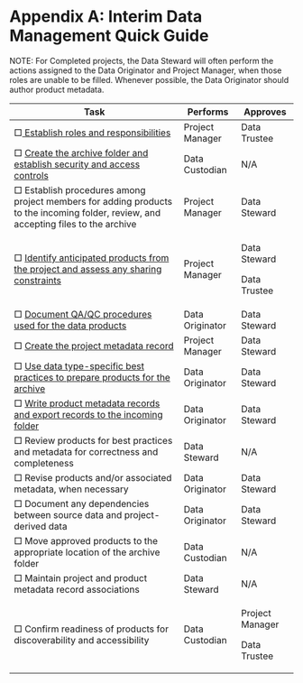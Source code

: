 # Appendix A: Interim Data Management Quick Guide

NOTE: For Completed projects, the Data Steward will often perform the actions assigned to the Data Originator and Project Manager, when those roles are unable to be filled. Whenever possible, the Data Originator should author product metadata.

| Task                                                                                                                                                                                  | Performs        | Approves                                   |
| ------------------------------------------------------------------------------------------------------------------------------------------------------------------------------------- | --------------- | ------------------------------------------ |
| □[ Establish roles and responsibilities](four-fundamental-activities-of-data-management/establish-roles-and-responsibilities.md)                                                      | Project Manager | Data Trustee                               |
| □ [Create the archive folder and establish security and access controls](four-fundamental-activities-of-data-management/security-and-preservation.md)                                 | Data Custodian  | N/A                                        |
| □ Establish procedures among project members for adding products to the incoming folder, review, and accepting files to the archive                                                   | Project Manager | Data Steward                               |
| □ [Identify anticipated products from the project and assess any sharing constraints](background/definition-of-project-and-product-aka-data-resources.md)                             | Project Manager | <p>Data Steward </p><p>Data Trustee</p>    |
| □ [Document QA/QC procedures used for the data products](four-fundamental-activities-of-data-management/quality-management.md)                                                        | Data Originator | Data Steward                               |
| □ [Create the project metadata record](https://ak-region-dst.gitbook.io/alaska-region-mdeditor-interim-user-guide/project-entry-guidance)                                             | Project Manager | Data Steward                               |
| □ [Use data type-specific best practices to prepare products for the archive](alaska-data-management-101/file-organization-and-best-practices/best-practices-for-common-data-types/)  | Data Originator | Data Steward                               |
| □ [Write product metadata records and export records to the incoming folder](https://ak-region-dst.gitbook.io/alaska-region-mdeditor-interim-user-guide/product-entry-guidance)       | Data Originator | Data Steward                               |
| □ Review products for best practices and metadata for correctness and completeness                                                                                                    | Data Steward    | N/A                                        |
| □ Revise products and/or associated metadata, when necessary                                                                                                                          | Data Originator | Data Steward                               |
| □ Document any dependencies between source data and project-derived data                                                                                                              | Data Originator | Data Steward                               |
| □ Move approved products to the appropriate location of the archive folder                                                                                                            | Data Custodian  | N/A                                        |
| □ Maintain project and product metadata record associations                                                                                                                           | Data Steward    | N/A                                        |
| □ Confirm readiness of products for discoverability and accessibility                                                                                                                 | Data Custodian  | <p>Project Manager </p><p>Data Trustee</p> |
